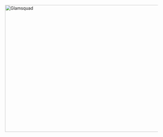 <img width="752" height="421" alt="Glamsquad" src="https://github.com/user-attachments/assets/1b4832c3-119c-438f-bd90-059a73097fe4" />
